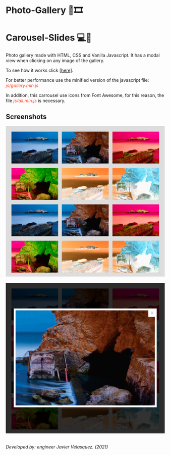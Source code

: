 # Photo-Gallery 📸🎞

# Carousel-Slides 💻🎠

<p>Photo gallery made with HTML, CSS and Vanilla Javascript. It has a modal view when clicking on any image of the gallery.</p>

<p>To see how it works click <a href="https://bluedokk.github.io/Photo-Gallery/">[here]</a>.</p>

<p>For better performance use the minified version of the javascript file: <i style="color:#F42;">js/gallery.min.js</i></p>

<p>In addition, this carrousel use icons from Font Awesome, for this reason, the file <i style="color:#F42;">js/all.min.js</i> is necessary.</p>


## Screenshots

<img src="images/screenshot1.png" alt="screenshot 1">
<br><br>
<img src="images/screenshot2.png" alt="screenshot 2">
<br><br>
<P><i>Developed by: engineer Javier Velasquez. (2021)</i></p>